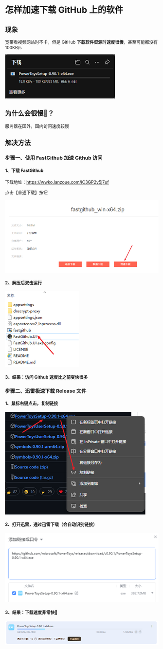 # 怎样加速下载 GitHub 上的软件

## 现象

宽带看视频网站时不卡，但是 GitHub **下载软件资源时速度很慢**，甚至可能都没有 100KB/s

![image-20250502213126242](.\assets\image-20250502213126242.png)

## 为什么会很慢🐌？

服务器在国外，国内访问速度较慢

## 解决方法

### 步骤一、使用 FastGithub 加速 Github 访问

#### 1、下载 FastGithub 

下载地址：https://wwko.lanzoue.com/iC3GP2v5j7uf

点击【普通下载】按钮

<img src=".\assets\image-20250502214704694.png" alt="image-20250502214704694" style="zoom: 80%;" />

#### 2、解压后双击运行

![image-20250502215626091](.\assets\image-20250502215626091.png)

#### 3、结果：访问 Github 速度比之前变快很多



### 步骤二、迅雷极速下载 Release 文件

#### 1、鼠标右键点击，复制链接

![image-20250502212632093](.\assets\image-20250502212632093.png)

#### 2、打开迅雷，通过迅雷下载（会自动识别链接）

![image-20250502212405726](.\assets\image-20250502212405726.png)

#### 3、结果：下载速度非常快🚗

![image-20250502212850310](.\assets\image-20250502212850310.png)
